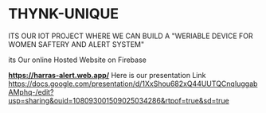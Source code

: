 # THYNK-UNIQUE
ITS OUR IOT PROJECT WHERE WE CAN BUILD A "WERIABLE DEVICE FOR WOMEN SAFTERY AND ALERT SYSTEM"

its Our online Hosted Website on Firebase 

<b>https://harras-alert.web.app/</b>
 Here is our presentation Link 
https://docs.google.com/presentation/d/1XxShou682xQ44UUTQCnqIuggabAMphq-/edit?usp=sharing&ouid=108093001509025034286&rtpof=true&sd=true
